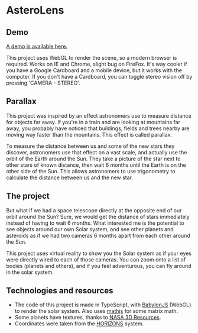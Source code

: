 # AsteroLens

## Demo

[A demo is available here.](http://louiscarl.github.io/AsteroLens/ "AsteroLens")

This project uses WebGL to render the scene, so a modern browser is required. Works on IE and Chrome, slight bug on FireFox. It's way cooler if you have a Google Cardboard and a mobile device, but it works with the computer. If you don't have a Cardboard, you can toggle stereo vision off by pressing 'CAMERA - STEREO'.

## Parallax

This project was inspired by an effect astronomers use to measure distance for objects far away. If you're in a train and are looking at mountains far away, you probably have noticed that buildings, fields and trees nearby are moving way faster than the mountains. This effect is called parallax.

To measure the distance between us and some of the new stars they discover, astronomers use that effect on a vast scale, and actually use the orbit of the Earth around the Sun. They take a picture of the star next to other stars of known distance, then wait 6 months until the Earth is on the other side of the Sun. This allows astronomers to use trigonometry to calculate the distance between us and the new star.

## The project

But what if we had a space telescope directly at the opposite end of our orbit around the Sun? Sure, we would get the distance of stars immediately instead of having to wait 6 months. What interested me is the potential to see objects around our own Solar system, and see other planets and asteroids as if we had two cameras 6 months apart from each other around the Sun.

This project uses virtual reality to show you the Solar system as if your eyes were directly wired to each of those cameras. You can zoom onto a list of bodies (planets and others), and if you feel adventurous, you can fly around in the solar system.

## Technologies and resources

* The code of this project is made in TypeScript, with [BabylonJS](http://www.babylonjs.com/) (WebGL) to render the solar system. Also uses [mathjs](http://mathjs.org/) for some matrix math.
* Some planets have textures, thanks to [NASA 3D Resources](http://nasa3d.arc.nasa.gov/).
* Coordinates were taken from the [HORIZONS](http://ssd.jpl.nasa.gov/horizons.cgi) system.
